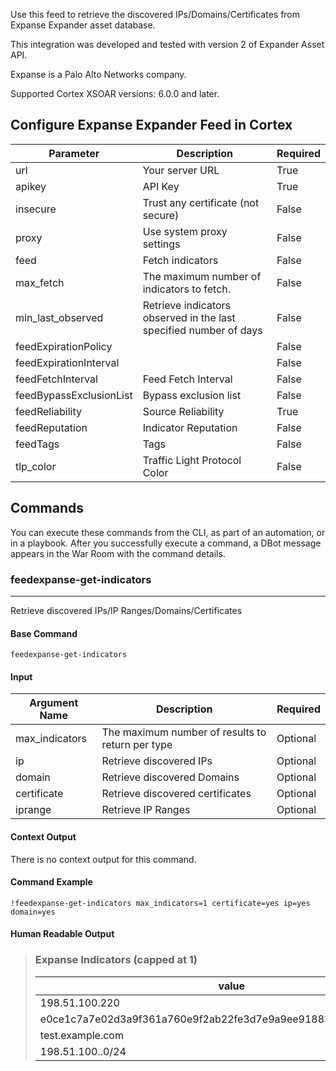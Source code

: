 Use this feed to retrieve the discovered IPs/Domains/Certificates from Expanse Expander asset database.

This integration was developed and tested with version 2 of Expander Asset API.

Expanse is a Palo Alto Networks company.

Supported Cortex XSOAR versions: 6.0.0 and later.

## Configure Expanse Expander Feed in Cortex


| **Parameter** | **Description** | **Required** |
| --- | --- | --- |
| url | Your server URL | True |
| apikey | API Key | True |
| insecure | Trust any certificate \(not secure\) | False |
| proxy | Use system proxy settings | False |
| feed | Fetch indicators | False |
| max_fetch | The maximum number of indicators to fetch. | False |
| min_last_observed | Retrieve indicators observed in the last specified number of days | False |
| feedExpirationPolicy |  | False |
| feedExpirationInterval |  | False |
| feedFetchInterval | Feed Fetch Interval | False |
| feedBypassExclusionList | Bypass exclusion list | False |
| feedReliability | Source Reliability | True |
| feedReputation | Indicator Reputation | False |
| feedTags | Tags | False |
| tlp_color | Traffic Light Protocol Color | False |


## Commands

You can execute these commands from the CLI, as part of an automation, or in a playbook.
After you successfully execute a command, a DBot message appears in the War Room with the command details.

### feedexpanse-get-indicators

***
Retrieve discovered IPs/IP Ranges/Domains/Certificates


#### Base Command

`feedexpanse-get-indicators`

#### Input

| **Argument Name** | **Description** | **Required** |
| --- | --- | --- |
| max_indicators | The maximum number of results to return per type | Optional | 
| ip | Retrieve discovered IPs | Optional | 
| domain | Retrieve discovered Domains | Optional | 
| certificate | Retrieve discovered certificates | Optional | 
| iprange | Retrieve IP Ranges | Optional | 


#### Context Output

There is no context output for this command.

#### Command Example

```!feedexpanse-get-indicators max_indicators=1 certificate=yes ip=yes domain=yes```

#### Human Readable Output

>### Expanse Indicators (capped at 1)
>
>|value|type|
>|---|---|
>| 198.51.100.220 | IP |
>| e0ce1c7a7e02d3a9f361a760e9f2ab22fe3d7e9a9ee9188386b1abff44be6b5f | Certificate |
>| test.example.com | Domain |
>| 198.51.100..0/24 | CIDR |

